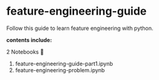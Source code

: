# feature-engineering-guide
Follow this guide to learn feature engineering with python.

**contents include:** 

2 Notebooks 📙 
1. feature-engineering-guide-part1.ipynb
2. feature-engineering-problem.ipynb
